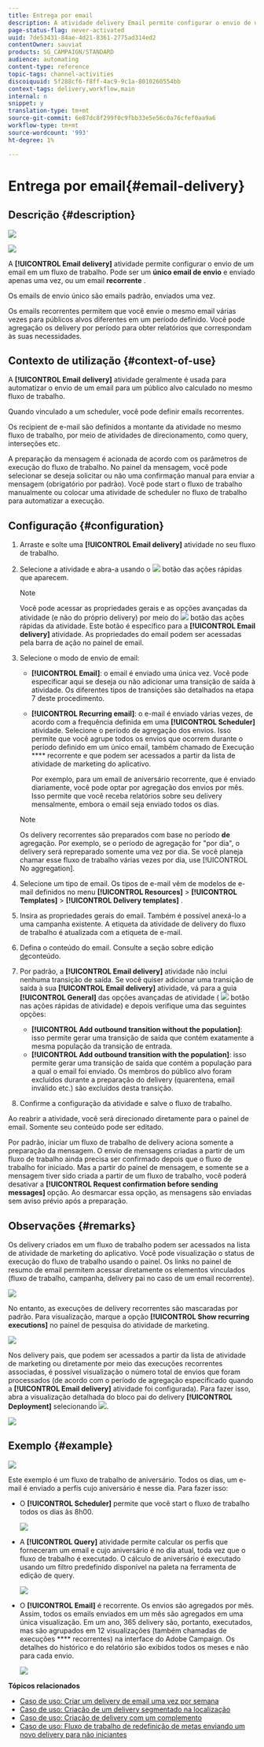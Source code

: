 ```yaml
---
title: Entrega por email
description: A atividade delivery Email permite configurar o envio de um único email de envio ou de um email recorrente em um fluxo de trabalho.
page-status-flag: never-activated
uuid: 7de53431-84ae-4d21-8361-2775ad314ed2
contentOwner: sauviat
products: SG_CAMPAIGN/STANDARD
audience: automating
content-type: reference
topic-tags: channel-activities
discoiquuid: 5f288cf6-f8ff-4ac9-9c1a-8010260554bb
context-tags: delivery,workflow,main
internal: n
snippet: y
translation-type: tm+mt
source-git-commit: 6e87dc8f299f0c9fbb33e5e56c0a76cfef0aa9a6
workflow-type: tm+mt
source-wordcount: '993'
ht-degree: 1%

---
```



# Entrega por email{#email-delivery}

## Descrição {#description}

![](assets/email.png)

![](assets/recurrentemail.png)

A **[!UICONTROL Email delivery]** atividade permite configurar o envio de um email em um fluxo de trabalho. Pode ser um **único email de envio** e enviado apenas uma vez, ou um email **recorrente** .

Os emails de envio único são emails padrão, enviados uma vez.

Os emails recorrentes permitem que você envie o mesmo email várias vezes para públicos alvos diferentes em um período definido. Você pode agregação os delivery por período para obter relatórios que correspondam às suas necessidades.

## Contexto de utilização {#context-of-use}

A **[!UICONTROL Email delivery]** atividade geralmente é usada para automatizar o envio de um email para um público alvo calculado no mesmo fluxo de trabalho.

Quando vinculado a um scheduler, você pode definir emails recorrentes.

Os recipient de e-mail são definidos a montante da atividade no mesmo fluxo de trabalho, por meio de atividades de direcionamento, como query, interseções etc.

A preparação da mensagem é acionada de acordo com os parâmetros de execução do fluxo de trabalho. No painel da mensagem, você pode selecionar se deseja solicitar ou não uma confirmação manual para enviar a mensagem (obrigatório por padrão). Você pode start o fluxo de trabalho manualmente ou colocar uma atividade de scheduler no fluxo de trabalho para automatizar a execução.

## Configuração {#configuration}

1. Arraste e solte uma **[!UICONTROL Email delivery]** atividade no seu fluxo de trabalho.
1. Selecione a atividade e abra-a usando o ![](assets/edit_darkgrey-24px.png) botão das ações rápidas que aparecem.

   >[!NOTE]
   >
   >Você pode acessar as propriedades gerais e as opções avançadas da atividade (e não do próprio delivery) por meio do ![](assets/dlv_activity_params-24px.png) botão das ações rápidas da atividade. Este botão é específico para a **[!UICONTROL Email delivery]** atividade. As propriedades do email podem ser acessadas pela barra de ação no painel de email.

1. Selecione o modo de envio de email:

   * **[!UICONTROL Email]**: o email é enviado uma única vez. Você pode especificar aqui se deseja ou não adicionar uma transição de saída à atividade. Os diferentes tipos de transições são detalhados na etapa 7 deste procedimento.
   * **[!UICONTROL Recurring email]**: o e-mail é enviado várias vezes, de acordo com a frequência definida em uma **[!UICONTROL Scheduler]** atividade. Selecione o período de agregação dos envios. Isso permite que você agrupe todos os envios que ocorrem durante o período definido em um único email, também chamado de Execução **** recorrente e que podem ser acessados a partir da lista de atividade de marketing do aplicativo.

      Por exemplo, para um email de aniversário recorrente, que é enviado diariamente, você pode optar por agregação dos envios por mês. Isso permite que você receba relatórios sobre seu delivery mensalmente, embora o email seja enviado todos os dias.
   >[!NOTE]
   >
   >Os delivery recorrentes são preparados com base no período **de** agregação. Por exemplo, se o período de agregação for &quot;por dia&quot;, o delivery será repreparado somente uma vez por dia. Se você planeja chamar esse fluxo de trabalho várias vezes por dia, use [!UICONTROL No aggregation].

1. Selecione um tipo de email. Os tipos de e-mail vêm de modelos de e-mail definidos no menu **[!UICONTROL Resources]** > **[!UICONTROL Templates]** > **[!UICONTROL Delivery templates]** .
1. Insira as propriedades gerais do email. Também é possível anexá-lo a uma campanha existente. A etiqueta da atividade de delivery do fluxo de trabalho é atualizada com a etiqueta de e-mail.
1. Defina o conteúdo do email. Consulte a seção sobre edição [de](../../designing/using/designing-content-in-adobe-campaign.md)conteúdo.
1. Por padrão, a **[!UICONTROL Email delivery]** atividade não inclui nenhuma transição de saída. Se você quiser adicionar uma transição de saída à sua **[!UICONTROL Email delivery]** atividade, vá para a guia **[!UICONTROL General]** das opções avançadas de atividade ( ![](assets/dlv_activity_params-24px.png) botão nas ações rápidas de atividade) e depois verifique uma das seguintes opções:

   * **[!UICONTROL Add outbound transition without the population]**: isso permite gerar uma transição de saída que contém exatamente a mesma população da transição de entrada.
   * **[!UICONTROL Add outbound transition with the population]**: isso permite gerar uma transição de saída que contém a população para a qual o email foi enviado. Os membros do público alvo foram excluídos durante a preparação do delivery (quarentena, email inválido etc.) são excluídos desta transição.

1. Confirme a configuração da atividade e salve o fluxo de trabalho.

Ao reabrir a atividade, você será direcionado diretamente para o painel de email. Somente seu conteúdo pode ser editado.

Por padrão, iniciar um fluxo de trabalho de delivery aciona somente a preparação da mensagem. O envio de mensagens criadas a partir de um fluxo de trabalho ainda precisa ser confirmado depois que o fluxo de trabalho for iniciado. Mas a partir do painel de mensagem, e somente se a mensagem tiver sido criada a partir de um fluxo de trabalho, você poderá desativar a **[!UICONTROL Request confirmation before sending messages]** opção. Ao desmarcar essa opção, as mensagens são enviadas sem aviso prévio após a preparação.

## Observações {#remarks}

Os delivery criados em um fluxo de trabalho podem ser acessados na lista de atividade de marketing do aplicativo. Você pode visualização o status de execução do fluxo de trabalho usando o painel. Os links no painel de resumo de email permitem acessar diretamente os elementos vinculados (fluxo de trabalho, campanha, delivery pai no caso de um email recorrente).

![](assets/wkf_display_recurrent_executions_2.png)

No entanto, as execuções de delivery recorrentes são mascaradas por padrão. Para visualização, marque a opção **[!UICONTROL Show recurring executions]** no painel de pesquisa do atividade de marketing.

![](assets/wkf_display_recurrent_executions.png)

Nos delivery pais, que podem ser acessados a partir da lista de atividade de marketing ou diretamente por meio das execuções recorrentes associadas, é possível visualização o número total de envios que foram processados (de acordo com o período de agregação especificado quando a **[!UICONTROL Email delivery]** atividade foi configurada). Para fazer isso, abra a visualização detalhada do bloco pai do delivery **[!UICONTROL Deployment]** selecionando ![](assets/wkf_dlv_detail_button.png).

![](assets/wkf_display_recurrent_executions_3.png)

## Exemplo {#example}

![](assets/wkf_delivery_example_1.png)

Este exemplo é um fluxo de trabalho de aniversário. Todos os dias, um e-mail é enviado a perfis cujo aniversário é nesse dia. Para fazer isso:

* O **[!UICONTROL Scheduler]** permite que você start o fluxo de trabalho todos os dias às 8h00.

   ![](assets/wkf_delivery_example_2.png)

* A **[!UICONTROL Query]** atividade permite calcular os perfis que forneceram um email e cujo aniversário é no dia atual, toda vez que o fluxo de trabalho é executado. O cálculo de aniversário é executado usando um filtro predefinido disponível na paleta na ferramenta de edição de query.

   ![](assets/wkf_delivery_example_3.png)

* O **[!UICONTROL Email]** é recorrente. Os envios são agregados por mês. Assim, todos os emails enviados em um mês são agregados em uma única visualização. Em um ano, 365 delivery são, portanto, executados, mas são agrupados em 12 visualizações (também chamadas de execuções **** recorrentes) na interface do Adobe Campaign. Os detalhes do histórico e do relatório são exibidos todos os meses e não para cada envio.

   ![](assets/wkf_delivery_example_4.png)

**Tópicos relacionados**

* [Caso de uso: Criar um delivery de email uma vez por semana](../../automating/using/workflow-weekly-offer.md)
* [Caso de uso: Criação de um delivery segmentado na localização](../../automating/using/workflow-segmentation-location.md)
* [Caso de uso: Criação de delivery com um complemento](../../automating/using/workflow-created-query-with-complement.md)
* [Caso de uso: Fluxo de trabalho de redefinição de metas enviando um novo delivery para não iniciantes](../../automating/using/workflow-cross-channel-retargeting.md)